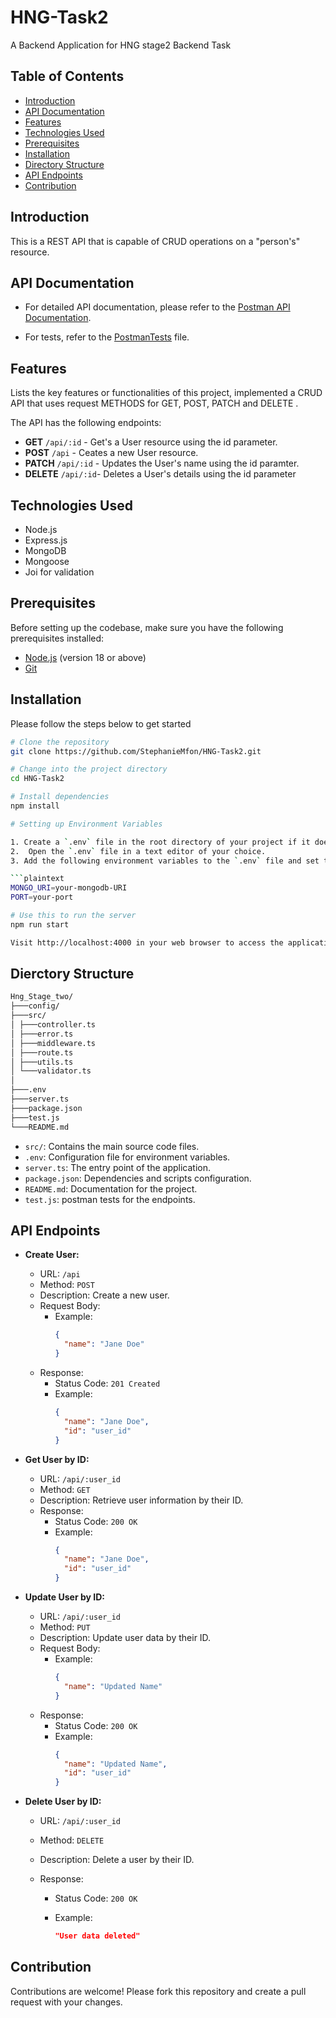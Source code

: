 # HNG-Task2

A Backend Application for HNG stage2 Backend Task

## Table of Contents

- [Introduction](#introduction)
- [API Documentation](#apidocumentation)
- [Features](#features)
- [Technologies Used](#technologiesused)
- [Prerequisites](#prerequisites)
- [Installation](#installation)
- [Directory Structure](#directorystructure)
- [API Endpoints](#apiendpoints)
- [Contribution](#contribution)

## Introduction

This is a REST API that is capable of CRUD operations on a "person's" resource.

## API Documentation

- For detailed API documentation, please refer to the
  [Postman API Documentation](https://documenter.getpostman.com/view/26542199/2s9YC4UY4X).

- For tests, refer to the [PostmanTests](https://github.com/StephanieMfon/HNG-Task2/blob/main/tests.js) file.

## Features

Lists the key features or functionalities of this project, implemented a CRUD API that uses request METHODS for GET, POST, PATCH and DELETE .

The API has the following endpoints:

- **GET** `/api/:id` - Get's a User resource using the id parameter.
- **POST** `/api` - Ceates a new User resource.
- **PATCH** `/api/:id` - Updates the User's name using the id paramter.
- **DELETE** `/api/:id`- Deletes a User's details using the id parameter

## Technologies Used

- Node.js
- Express.js
- MongoDB
- Mongoose
- Joi for validation

## Prerequisites

Before setting up the codebase, make sure you have the following prerequisites installed:

- [Node.js](https://nodejs.org/) (version 18 or above)
- [Git](https://git-scm.com/)

## Installation

Please follow the steps below to get started

````bash
# Clone the repository
git clone https://github.com/StephanieMfon/HNG-Task2.git

# Change into the project directory
cd HNG-Task2

# Install dependencies
npm install

# Setting up Environment Variables

1. Create a `.env` file in the root directory of your project if it doesnt exist.
2.  Open the `.env` file in a text editor of your choice.
3. Add the following environment variables to the `.env` file and set their values according to your environment:

```plaintext
MONGO_URI=your-mongodb-URI
PORT=your-port

# Use this to run the server
npm run start

Visit http://localhost:4000 in your web browser to access the application.
````

## Dierctory Structure

```bash
Hng_Stage_two/
├───config/
├───src/
│ ├───controller.ts
│ ├───error.ts
│ ├───middleware.ts
│ ├───route.ts
│ ├───utils.ts
│ └───validator.ts
│
├───.env
├───server.ts
├───package.json
├───test.js
└───README.md
```

- `src/`: Contains the main source code files.
- `.env`: Configuration file for environment variables.
- `server.ts`: The entry point of the application.
- `package.json`: Dependencies and scripts configuration.
- `README.md`: Documentation for the project.
- `test.js`: postman tests for the endpoints.

## API Endpoints

- **Create User:**

  - URL: `/api`
  - Method: `POST`
  - Description: Create a new user.
  - Request Body:
    - Example:
      ```json
      {
      	"name": "Jane Doe"
      }
      ```
  - Response:
    - Status Code: `201 Created`
    - Example:
      ```json
      {
      	"name": "Jane Doe",
      	"id": "user_id"
      }
      ```

- **Get User by ID:**

  - URL: `/api/:user_id`
  - Method: `GET`
  - Description: Retrieve user information by their ID.
  - Response:
    - Status Code: `200 OK`
    - Example:
      ```json
      {
      	"name": "Jane Doe",
      	"id": "user_id"
      }
      ```

- **Update User by ID:**

  - URL: `/api/:user_id`
  - Method: `PUT`
  - Description: Update user data by their ID.
  - Request Body:
    - Example:
      ```json
      {
      	"name": "Updated Name"
      }
      ```
  - Response:
    - Status Code: `200 OK`
    - Example:
      ```json
      {
      	"name": "Updated Name",
      	"id": "user_id"
      }
      ```

- **Delete User by ID:**

  - URL: `/api/:user_id`
  - Method: `DELETE`
  - Description: Delete a user by their ID.
  - Response:

    - Status Code: `200 OK`
    - Example:

      ```json
      "User data deleted"
      ```

## Contribution

Contributions are welcome! Please fork this repository and create a pull request with your changes.

